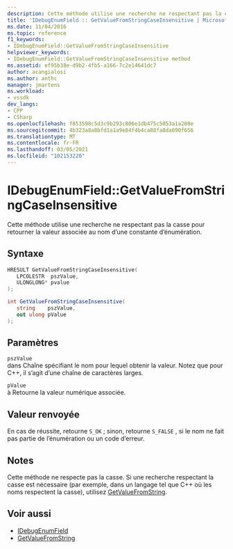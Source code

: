 ```yaml
---
description: Cette méthode utilise une recherche ne respectant pas la casse pour retourner la valeur associée au nom d’une constante d’énumération.
title: 'IDebugEnumField :: GetValueFromStringCaseInsensitive | Microsoft Docs'
ms.date: 11/04/2016
ms.topic: reference
f1_keywords:
- IDebugEnumField::GetValueFromStringCaseInsensitive
helpviewer_keywords:
- IDebugEnumField::GetValueFromStringCaseInsensitive method
ms.assetid: ef95b38e-d9b2-4fb5-a166-7c2e14641dc7
author: acangialosi
ms.author: anthc
manager: jmartens
ms.workload:
- vssdk
dev_langs:
- CPP
- CSharp
ms.openlocfilehash: f853598c5d3c9b293c806e1db475c5053a1a208e
ms.sourcegitcommit: 4b323a8a8bfd1a1a9e84f4b4ca88fa8da690f656
ms.translationtype: MT
ms.contentlocale: fr-FR
ms.lasthandoff: 03/05/2021
ms.locfileid: "102153220"
---
```

# <a name="idebugenumfieldgetvaluefromstringcaseinsensitive"></a>IDebugEnumField::GetValueFromStringCaseInsensitive
Cette méthode utilise une recherche ne respectant pas la casse pour retourner la valeur associée au nom d’une constante d’énumération.

## <a name="syntax"></a>Syntaxe

```cpp
HRESULT GetValueFromStringCaseInsensitive(
   LPCOLESTR  pszValue,
   ULONGLONG* pvalue
);
```

```csharp
int GetValueFromStringCaseInsensitive(
   string    pszValue,
   out ulong pValue
);
```

## <a name="parameters"></a>Paramètres
`pszValue`\
dans Chaîne spécifiant le nom pour lequel obtenir la valeur. Notez que pour C++, il s’agit d’une chaîne de caractères larges.

`pValue`\
à Retourne la valeur numérique associée.

## <a name="return-value"></a>Valeur renvoyée
 En cas de réussite, retourne `S_OK` ; sinon, retourne `S_FALSE` , si le nom ne fait pas partie de l’énumération ou un code d’erreur.

## <a name="remarks"></a>Notes
 Cette méthode ne respecte pas la casse. Si une recherche respectant la casse est nécessaire (par exemple, dans un langage tel que C++ où les noms respectent la casse), utilisez [GetValueFromString](../../../extensibility/debugger/reference/idebugenumfield-getvaluefromstring.md).

## <a name="see-also"></a>Voir aussi
- [IDebugEnumField](../../../extensibility/debugger/reference/idebugenumfield.md)
- [GetValueFromString](../../../extensibility/debugger/reference/idebugenumfield-getvaluefromstring.md)
